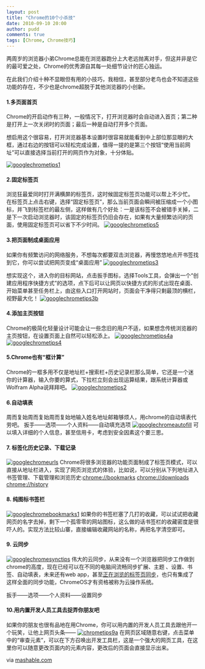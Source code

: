 ```yaml
---
layout: post
title: "Chrome的10个小杀技"
date: 2010-09-10 20:00
author: pudd
comments: true
tags: [Chrome, Chrome技巧]
---
```

两周岁的浏览器小弟Chrome总能在浏览器跑分上大老远抛离对手，但这并非是它的最可爱之处，Chrome的优秀源自其每一处细节设计的匠心独运。

在此我们介绍十种不显眼但有用的小技巧，我相信，甚至部分老鸟也会不知道这些功能的存在，不少也是chrome超脱于其他浏览器的小创新。


#### 1.多页面首页


Chrome的开启动作有三种，一般情况下，打开浏览器时会自动进入首页；第二种是打开上一次关闭时的页面；最后一种是自动打开多个页面。

想启用这个很容易，打开浏览器基本设置时很容易就能看到中上部位那显眼的大框，通过右边的按钮可以轻松完成设置，值得一提的是第三个按钮“使用当前网址”可以直接选择当前打开的网页作为对象，十分体贴。

<a rel="attachment wp-att-7255" href="http://www.chromi.org/archives/7251/googlechrometips1">![](http://img.chromi.org/2010/09/googlechrometips1.jpg "googlechrometips1")</a>


#### 2.固定标签页


浏览狂最爱同时打开满横屏的标签页，这时候固定标签页功能可以帮上不少忙。
在标签页上点击右键，选择“固定标签页”，那么当前页面会瞬间被压缩成一个小图标，并飞到标签栏的最左侧，这样做有几个好处：一是该标签不会被错手关掉，二是下一次启动浏览器时，该固定的标签页仍旧会存在，如果有大量频繁访问的页面，使用固定标签页可以省下不少时间。
<a rel="attachment wp-att-7258" href="http://www.chromi.org/archives/7251/googlechrometips5">![](http://img.chromi.org/2010/09/googlechrometips5.jpg "googlechrometips5")</a>


#### 3.把页面制成桌面应用


如果你有频繁访问的网络服务，不想每次都要双击浏览器，再慢悠悠地点开书签找到它，你可以尝试把网页变成“桌面应用”
<a rel="attachment wp-att-7261" href="http://www.chromi.org/archives/7251/googlechrometips3">![](http://img.chromi.org/2010/09/googlechrometips3.jpg "googlechrometips3")</a>

想实现这个，进入你的目标网站，点击扳手图标，选择Tools工具，会弹出一个“创建应用程序快捷方式”的选项，点下后可以让网页以快捷方式的形式出现在桌面、开始菜单甚至任务栏上，由这些入口打开网站时，页面会干净得只剩最顶的横栏，视野最大化！
<a rel="attachment wp-att-7262" href="http://www.chromi.org/archives/7251/googlechrometips3b">![](http://img.chromi.org/2010/09/googlechrometips3b.jpg "googlechrometips3b")</a>


#### 4.添加主页按钮


Chrome的极简化轻量设计可能会让一些念旧的用户不适，如果想念传统浏览器的主页按钮，在设置页面上自然可以轻松添上。
<a rel="attachment wp-att-7265" href="http://www.chromi.org/archives/7251/googlechrometips4a">![](http://img.chromi.org/2010/09/googlechrometips4a.jpg "googlechrometips4a")</a>
<a rel="attachment wp-att-7266" href="http://www.chromi.org/archives/7251/googlechrometips4">![](http://img.chromi.org/2010/09/googlechrometips4.jpg "googlechrometips4")</a>


#### 5.Chrome也有“框计算”


Chrome的一框多用不仅是地址栏+搜索栏+历史记录栏那么简单，它还是一个迷你的计算器，输入你要的算式，下拉栏立刻会出现运算结果，跟系统计算器或Wolfram Alpha说拜拜吧。
<a rel="attachment wp-att-7269" href="http://www.chromi.org/archives/7251/googlechrometips2">![](http://img.chromi.org/2010/09/googlechrometips2.jpg "googlechrometips2")</a>


#### 6.自动填表


周而复始周而复始周而复始地输入姓名地址邮箱够烦人，用chrome的自动填表代劳吧。
扳手——选项——个人资料——自动填充选项
<a rel="attachment wp-att-7272" href="http://www.chromi.org/archives/7251/googlechromeautofill">![](http://img.chromi.org/2010/09/googlechromeautofill.jpg "googlechromeautofill")</a>
可以填入详细的个人信息，甚至信用卡，考虑到安全因素这个要三思。


#### 7. 标签化历史记录、下载记录


<a rel="attachment wp-att-7273" href="http://www.chromi.org/archives/7251/googlechromeurls">![](http://img.chromi.org/2010/09/googlechromeurls.jpg "googlechromeurls")</a>
Chrome将很多浏览器的功能页面制成了标签页模式，可以直接从地址栏进入，实现了网页浏览式的体验，比如说，可以分别从下列地址进入书签管理、下载管理和浏览历史:[chrome://bookmarks](chrome://bookmarks) [chrome://downloads](chrome://downloads) [chrome://history](chrome://history)


#### 8. 纯图标书签栏


<a rel="attachment wp-att-7277" href="http://www.chromi.org/archives/7251/googlechromebookmarks1">![](http://img.chromi.org/2010/09/googlechromebookmarks1.jpg "googlechromebookmarks1")</a>
如果你的书签栏塞了几打的收藏，可以试试把收藏网页的名字去掉，剩下一个孤零零的网站图标，这么做的话书签栏的收藏密度是很吓人的。实现方法比较山寨，直接编辑收藏网站的名称，再把名字清空即可。


#### 9. 云同步


<a rel="attachment wp-att-7278" href="http://www.chromi.org/archives/7251/googlechromesynctips">![](http://img.chromi.org/2010/09/googlechromesynctips.jpg "googlechromesynctips")</a>
伟大的云同步，从来没有一个浏览器把同步工作做到chrome的高度，现在已经可以在不同的电脑间流畅同步扩展、主题 、设置、书签、自动填表，未来还有web app，甚至[正在浏览的标签页同步](http://www.chromi.org/archives/6685)，也只有集成了这样全面的同步功能，ChromeOS才有资格被称为云操作系统。

扳手——选项——个人资料——设置同步


#### 10.用内置开发人员工具去捉弄你朋友吧


如果你的朋友也很有品地在用Chrome，你可以用内置的开发人员工具去跟他开一个玩笑，让他上网页头条——
<a rel="attachment wp-att-7279" href="http://www.chromi.org/archives/7251/chrometips9a">![](http://img.chromi.org/2010/09/chrometips9a.jpg "chrometips9a")</a>
在网页区域随意右键，点击菜单中的“审查元素”，可以在下方召唤出开发工具栏，这是一个强大的网页工具，在这里你可以随意更改页面内的元素内容，更改后的页面会直接显示出来。

via [mashable.com](http://mashable.com/2010/09/09/chrome-tips-tricks-shortcuts/)

